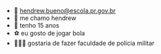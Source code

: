 - 👋 hendrew.bueno@escola.pr.gov.br
- 👀 me chamo hendrew 
- 🧠 tenho 15 anos 
- ⚽️ eu gosto de jogar bola 
- 👮🏻‍♂️ gostaria de fazer faculdade de polícia militar
